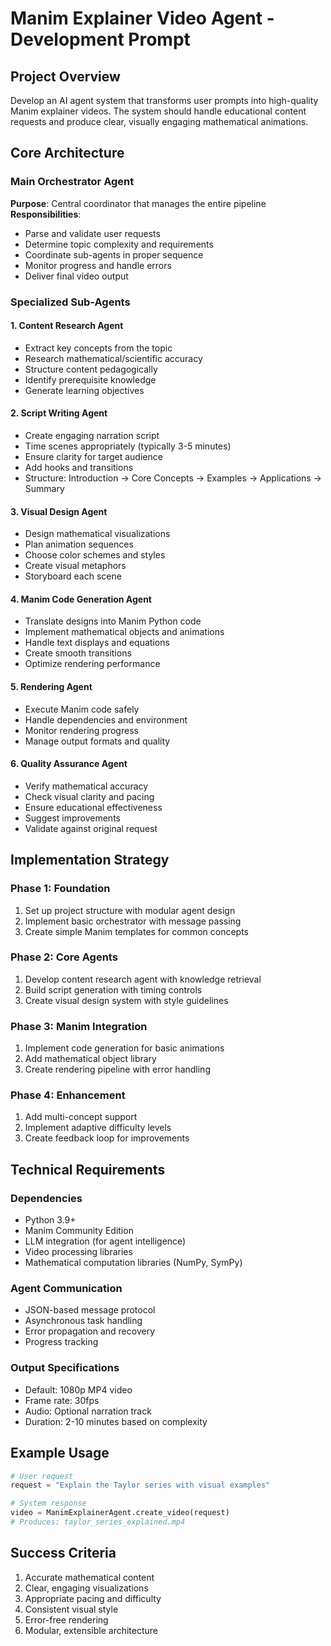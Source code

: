 # Manim Explainer Video Agent - Development Prompt

## Project Overview
Develop an AI agent system that transforms user prompts into high-quality Manim explainer videos. The system should handle educational content requests and produce clear, visually engaging mathematical animations.

## Core Architecture

### Main Orchestrator Agent
**Purpose**: Central coordinator that manages the entire pipeline
**Responsibilities**:
- Parse and validate user requests
- Determine topic complexity and requirements
- Coordinate sub-agents in proper sequence
- Monitor progress and handle errors
- Deliver final video output

### Specialized Sub-Agents

#### 1. Content Research Agent
- Extract key concepts from the topic
- Research mathematical/scientific accuracy
- Structure content pedagogically
- Identify prerequisite knowledge
- Generate learning objectives

#### 2. Script Writing Agent
- Create engaging narration script
- Time scenes appropriately (typically 3-5 minutes)
- Ensure clarity for target audience
- Add hooks and transitions
- Structure: Introduction → Core Concepts → Examples → Applications → Summary

#### 3. Visual Design Agent
- Design mathematical visualizations
- Plan animation sequences
- Choose color schemes and styles
- Create visual metaphors
- Storyboard each scene

#### 4. Manim Code Generation Agent
- Translate designs into Manim Python code
- Implement mathematical objects and animations
- Handle text displays and equations
- Create smooth transitions
- Optimize rendering performance

#### 5. Rendering Agent
- Execute Manim code safely
- Handle dependencies and environment
- Monitor rendering progress
- Manage output formats and quality

#### 6. Quality Assurance Agent
- Verify mathematical accuracy
- Check visual clarity and pacing
- Ensure educational effectiveness
- Suggest improvements
- Validate against original request

## Implementation Strategy

### Phase 1: Foundation
1. Set up project structure with modular agent design
2. Implement basic orchestrator with message passing
3. Create simple Manim templates for common concepts

### Phase 2: Core Agents
1. Develop content research agent with knowledge retrieval
2. Build script generation with timing controls
3. Create visual design system with style guidelines

### Phase 3: Manim Integration
1. Implement code generation for basic animations
2. Add mathematical object library
3. Create rendering pipeline with error handling

### Phase 4: Enhancement
1. Add multi-concept support
2. Implement adaptive difficulty levels
3. Create feedback loop for improvements

## Technical Requirements

### Dependencies
- Python 3.9+
- Manim Community Edition
- LLM integration (for agent intelligence)
- Video processing libraries
- Mathematical computation libraries (NumPy, SymPy)

### Agent Communication
- JSON-based message protocol
- Asynchronous task handling
- Error propagation and recovery
- Progress tracking

### Output Specifications
- Default: 1080p MP4 video
- Frame rate: 30fps
- Audio: Optional narration track
- Duration: 2-10 minutes based on complexity

## Example Usage

```python
# User request
request = "Explain the Taylor series with visual examples"

# System response
video = ManimExplainerAgent.create_video(request)
# Produces: taylor_series_explained.mp4
```

## Success Criteria
1. Accurate mathematical content
2. Clear, engaging visualizations
3. Appropriate pacing and difficulty
4. Consistent visual style
5. Error-free rendering
6. Modular, extensible architecture
